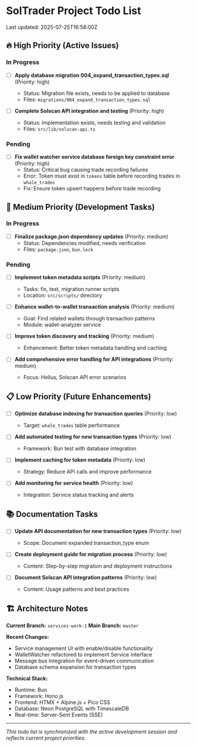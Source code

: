 # SolTrader Project Todo List

Last updated: 2025-07-25T16:58:00Z

## 🔥 High Priority (Active Issues)

### In Progress
- [ ] **Apply database migration 004_expand_transaction_types.sql** (Priority: high)
  - Status: Migration file exists, needs to be applied to database
  - Files: `migrations/004_expand_transaction_types.sql`

- [ ] **Complete Solscan API integration and testing** (Priority: high)
  - Status: Implementation exists, needs testing and validation
  - Files: `src/lib/solscan-api.ts`

### Pending
- [ ] **Fix wallet watcher service database foreign key constraint error** (Priority: high)
  - Status: Critical bug causing trade recording failures
  - Error: Token must exist in `tokens` table before recording trades in `whale_trades`
  - Fix: Ensure token upsert happens before trade recording

## 🚧 Medium Priority (Development Tasks)

### In Progress
- [ ] **Finalize package.json dependency updates** (Priority: medium)
  - Status: Dependencies modified, needs verification
  - Files: `package.json`, `bun.lock`

### Pending
- [ ] **Implement token metadata scripts** (Priority: medium)
  - Tasks: fix, test, migration runner scripts
  - Location: `src/scripts/` directory

- [ ] **Enhance wallet-to-wallet transaction analysis** (Priority: medium)
  - Goal: Find related wallets through transaction patterns
  - Module: wallet-analyzer service

- [ ] **Improve token discovery and tracking** (Priority: medium)
  - Enhancement: Better token metadata handling and caching

- [ ] **Add comprehensive error handling for API integrations** (Priority: medium)
  - Focus: Helius, Solscan API error scenarios

## 📋 Low Priority (Future Enhancements)

- [ ] **Optimize database indexing for transaction queries** (Priority: low)
  - Target: `whale_trades` table performance

- [ ] **Add automated testing for new transaction types** (Priority: low)
  - Framework: Bun test with database integration

- [ ] **Implement caching for token metadata** (Priority: low)
  - Strategy: Reduce API calls and improve performance

- [ ] **Add monitoring for service health** (Priority: low)
  - Integration: Service status tracking and alerts

## 📚 Documentation Tasks

- [ ] **Update API documentation for new transaction types** (Priority: low)
  - Scope: Document expanded transaction_type enum

- [ ] **Create deployment guide for migration process** (Priority: low)
  - Content: Step-by-step migration and deployment instructions

- [ ] **Document Solscan API integration patterns** (Priority: low)
  - Content: Usage patterns and best practices

## 🏗️ Architecture Notes

**Current Branch:** `services-work-1`
**Main Branch:** `master`

**Recent Changes:**
- Service management UI with enable/disable functionality
- WalletWatcher refactored to implement Service interface
- Message bus integration for event-driven communication
- Database schema expansion for transaction types

**Technical Stack:**
- Runtime: Bun
- Framework: Hono.js
- Frontend: HTMX + Alpine.js + Pico CSS
- Database: Neon PostgreSQL with TimescaleDB
- Real-time: Server-Sent Events (SSE)

---
*This todo list is synchronized with the active development session and reflects current project priorities.*
